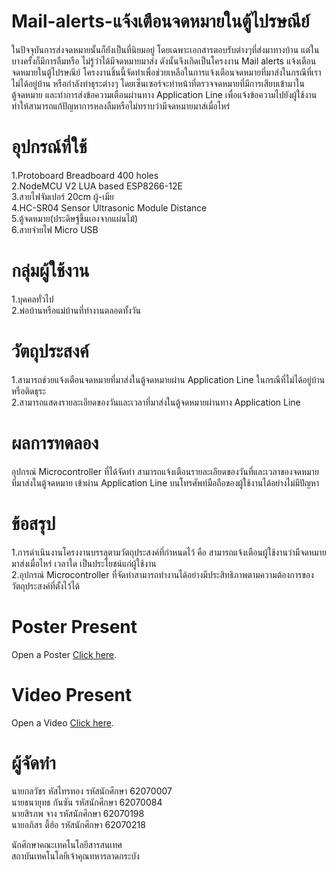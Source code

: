 # Mail-alerts-แจ้งเตือนจดหมายในตู้ไปรษณีย์<br>
  <p>ในปัจจุบันการส่งจดหมายนั้นก็ยังเป็นที่นิยมอยู่ โดยเฉพาะเอกสารตอบรับต่างๆที่ส่งมาทางบ้าน แต่ในบางครั้งก็มีการลืมหรือ ไม่รู้ว่าได้มีจดหมายมาส่ง ดังนั้นจึงเกิดเป็นโครงงาน Mail alerts แจ้งเตือนจดหมายในตู้ไปรษณีย์ โครงงานชิ้นนี้จัดทำเพื่อช่วยเหลือในการแจ้งเตือนจดหมายที่มาส่งในกรณีที่เราไม่ได้อยู่บ้าน หรือกำลังทำธุระต่างๆ โดยเซ็นเซอร์จะทำหน้าที่ตรวจจดหมายที่มีการเสียบเข้ามาในตู้จดหมาย และทำการส่งข้อความเตือนผ่านทาง Application Line เพื่อแจ้งข้อความไปยังผู้ใช้งาน ทำให้สามารถแก้ปัญหาการหลงลืมหรือไม่ทราบว่ามีจดหมายมาส่เมื่อไหร่<br>
  
  # อุปกรณ์ที่ใช้ <br>
<p>
1.Protoboard Breadboard 400 holes<br>
2.NodeMCU V2 LUA based ESP8266-12E<br>
3.สายไฟจัมเปอร์ 20cm ผู้-เมีย<br>
4.HC-SR04 Sensor Ultrasonic Module Distance<br>
5.ตู้จดหมาย(ประดิษฐ์ขึ้นเองจากแผ่นไม้)<br>
6.สายจ่ายไฟ Micro USB<br>

  # กลุ่มผู้ใช้งาน<br>
<p>
1.บุคคลทั่วไป <br>
2.พ่อบ้านหรือแม่บ้านที่ทำงานตลอดทั้งวัน <br>

  # วัตถุประสงค์<br>
<p>
1.สามารถช่วยแจ้งเตือนจดหมายที่มาส่งในตู้จดหมายผ่าน Application Line ในกรณีที่ไม่ได้อยู่บ้านหรือติดธุระ<br>
2.สามารถแสดงรายละเอียดของวันและเวลาที่มาส่งในตู้จดหมายผ่านทาง Application Line<br>

  # ผลการทดลอง<br>
  <p>อุปกรณ์ Microcontroller ที่ได้จัดทำ สามารถแจ้งเตือนรายละเอียดของวันที่และเวลาของจดหมายที่มาส่งในตู้จดหมาย เข้าผ่าน Application Line บนโทรศัพท์มือถือของผู้ใช้งานได้อย่างไม่มีปัญหา<br>

  # ข้อสรุป<br>
<p>
1.การดำเนินงานโครงงานบรรลุตามวัตถุประสงค์ที่กำหนดไว้ คือ สามารถแจ้งเตือนผู้ใช้งานว่ามีจดหมายมาส่งเมื่อไหร่ เวลาใด เป็นประโยชน์แก่ผู้ใช้งาน<br>
2.อุปกรณ์ Microcontroller ที่จัดทำสามารถทำงานได้อย่างมีประสิทธิภาพตามความต้องการของวัตถุประสงค์ที่ตั้งไว้ได้<br>
  
  # Poster Present
<p>Open a Poster <a href="https://drive.google.com/file/d/1NG1mHcyKtFVqGIX6hcOOJy-t-AuuKo_D/view?usp=sharing">Click here</a>.</p>

  # Video Present
<p>Open a Video <a href="https://www.youtube.com/watch?v=zafnbTwlctg&feature=youtu.be&fbclid=IwAR0VJAZ1Ki_FJZ26xLJpZIIhQnCIvvhjBRm12YA3yh7NT3R7EoMEgFLf_vo">Click here</a>.</p>

  
  # ผู้จัดทำ
<p>
นายกลวัชร หัสไทรทอง รหัสนักศึกษา 62070007<br>
นายธนายุทธ กันซัน รหัสนักศึกษา 62070084<br>
นายสิรภพ จาง รหัสนักศึกษา 62070198<br>
นายอภิสร ตี้ฮ้อ รหัสนักศึกษา 62070218<br>
<p>นักศึกษาคณะเทคโนโลยีสารสนเทศ<br>
สถาบันเทคโนโลยีเจ้าคุณทหารลาดกระบัง<br>

